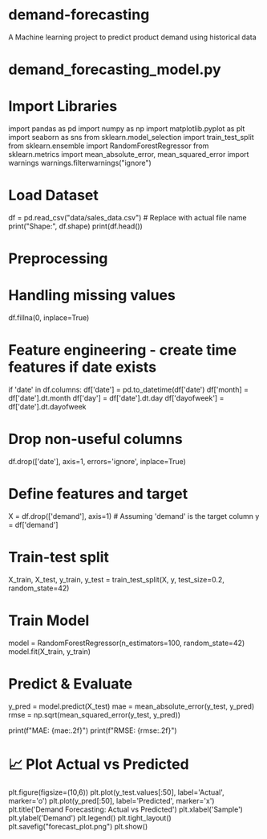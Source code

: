 # demand-forecasting
A Machine learning project to predict product demand using historical data
# demand_forecasting_model.py

#  Import Libraries
import pandas as pd
import numpy as np
import matplotlib.pyplot as plt
import seaborn as sns
from sklearn.model_selection import train_test_split
from sklearn.ensemble import RandomForestRegressor
from sklearn.metrics import mean_absolute_error, mean_squared_error
import warnings
warnings.filterwarnings("ignore")

#  Load Dataset
df = pd.read_csv("data/sales_data.csv")  # Replace with actual file name
print("Shape:", df.shape)
print(df.head())

#  Preprocessing
# Handling missing values
df.fillna(0, inplace=True)

# Feature engineering - create time features if date exists
if 'date' in df.columns:
    df['date'] = pd.to_datetime(df['date')
    df['month] = df['date'].dt.month
    df['day'] = df['date'].dt.day
    df['dayofweek'] = df['date'].dt.dayofweek

# Drop non-useful columns
df.drop(['date'], axis=1, errors='ignore', inplace=True)

#  Define features and target
X = df.drop(['demand'], axis=1)  # Assuming 'demand' is the target column
y = df['demand']

#  Train-test split
X_train, X_test, y_train, y_test = train_test_split(X, y, test_size=0.2, random_state=42)

#  Train Model
model = RandomForestRegressor(n_estimators=100, random_state=42)
model.fit(X_train, y_train)

#  Predict & Evaluate
y_pred = model.predict(X_test)
mae = mean_absolute_error(y_test, y_pred)
rmse = np.sqrt(mean_squared_error(y_test, y_pred))

print(f"MAE: {mae:.2f}")
print(f"RMSE: {rmse:.2f}")

# 📈 Plot Actual vs Predicted
plt.figure(figsize=(10,6))
plt.plot(y_test.values[:50], label='Actual', marker='o')
plt.plot(y_pred[:50], label='Predicted', marker='x')
plt.title('Demand Forecasting: Actual vs Predicted')
plt.xlabel('Sample')
plt.ylabel('Demand')
plt.legend()
plt.tight_layout()
plt.savefig("forecast_plot.png")
plt.show()
